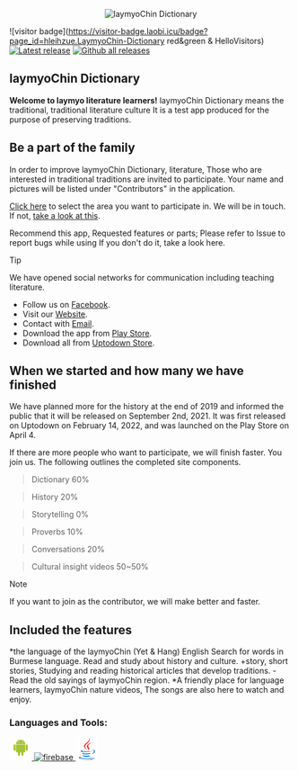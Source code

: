 <p align="center">
  <img src="https://github.com/hleihzue/LaymyoChin-Dictionary/assets/155907427/48fba0ba-1db7-4de3-bf59-668d421a50f3" alt="laymyoChin Dictionary" width="100">
</p>



![visitor badge](https://visitor-badge.laobi.icu/badge?page_id=hleihzue.LaymyoChin-Dictionary red&green & HelloVisitors)
[![Latest release](https://badgen.net/github/release/LaymyoChin/test-now)](https://github.com/LaymyoChin/test-now/releases)
[![Github all releases](https://img.shields.io/github/downloads/LaymyoChin/test-now/total.svg)](https://GitHub.com/LaymyoChin/test-now/releases/)

## laymyoChin Dictionary
**Welcome to laymyo literature learners!** laymyoChin Dictionary means the traditional, traditional  literature  culture  It is a test app produced for the purpose of preserving traditions.

## Be a part of the family
 In order to improve laymyoChin Dictionary, literature,  Those who are interested in traditional traditions are invited to participate.  Your name and pictures will be listed under "Contributors" in the application.

[Click here](https://forms.gle/LPEM9dKWJh24oMxTA) to select the area you want to participate in.  We will be in touch.  If not, [take a look at this](https://fb.watch/ppV3pYooP2/?mibextid=Nif5oz).

Recommend this app, Requested features or parts;  Please refer to Issue to report bugs while using  If you don't do it, take a look here.

> [!TIP]
> We have opened social networks for communication including teaching literature.
 * Follow us on [Facebook](https://www.facebook.com/profile.php?id=100095702314809&mibextid=ZbWKwL).
 * Visit our [Website](www.laymyochin.wordpress.com/).
 * Contact with [Email]( laymyochin.dictionary@gmail.com).
 * Download the app from [Play Store](https://play.google.com/store/apps/details?id=chin.bk.hleihzue.yet.dictionary).
 * Download all from [Uptodown Store](https://yet-mm-dictionary.en.uptodown.com/android/download).


## When we started and how many we have finished
 We have planned more for the history at the end of 2019 and informed the public that it will be released on September 2nd, 2021.  It was first released on Uptodown on February 14, 2022, and was launched on the Play Store on April 4.

 If there are more people who want to participate, we will finish faster.  You join us.  The following outlines the completed site components.

 > Dictionary 60%

 > History 20%

 > Storytelling 0%

 > Proverbs 10%

 > Conversations 20%

 > Cultural insight videos 50~50%

> [!NOTE]
> If you want to join as the contributor, we will make better and faster.



## Included the features
*the language of the laymyoChin (Yet & Hang) English  Search for words in Burmese language.
Read and study about history and culture.
+story, short stories,  Studying and reading historical articles that develop traditions.
-Read the old sayings of laymyoChin region.
*A friendly place for language learners, laymyoChin nature videos, The songs are also here to watch and enjoy.


<h3 align="left">Languages and Tools:</h3>
<p align="left"> <a href="https://developer.android.com" target="_blank" rel="noreferrer"> <img src="https://raw.githubusercontent.com/devicons/devicon/master/icons/android/android-original-wordmark.svg" alt="android" width="40" height="40"/> </a> <a href="https://firebase.google.com/" target="_blank" rel="noreferrer"> <img src="https://www.vectorlogo.zone/logos/firebase/firebase-icon.svg" alt="firebase" width="40" height="40"/> </a> <a href="https://www.java.com" target="_blank" rel="noreferrer"> <img src="https://raw.githubusercontent.com/devicons/devicon/master/icons/java/java-original.svg" alt="java" width="40" height="40"/> </a> </p>

